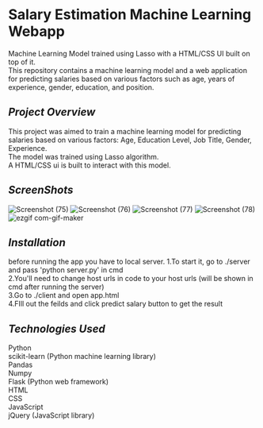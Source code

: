 # Salary Estimation Machine Learning Webapp
Machine Learning Model trained using Lasso with a HTML/CSS UI built on top of it.<br>
This repository contains a machine learning model and a web application for predicting salaries based on various factors such as age, years of experience, gender, education, and position.

## ***Project Overview***
This project was aimed to train a machine learning model for predicting salaries based on various factors: Age, Education Level, Job Title, Gender, Experience.<br>
The model was trained using Lasso algorithm.<br>
A HTML/CSS ui is built to interact with this model. <br>

## ***ScreenShots***
![Screenshot (75)](https://github.com/kev0-4/Salary-Estimator-ML-webapp/assets/110706642/313d68b5-6143-4ea0-91fd-b60d1701aa54)
![Screenshot (76)](https://github.com/kev0-4/Salary-Estimator-ML-webapp/assets/110706642/1b9e91b8-244b-44b9-af93-584efa44863d)
![Screenshot (77)](https://github.com/kev0-4/Salary-Estimator-ML-webapp/assets/110706642/2fd307c8-db2f-44da-b8d4-0f10a1df7a2d)
![Screenshot (78)](https://github.com/kev0-4/Salary-Estimator-ML-webapp/assets/110706642/ace86eb5-f89d-44cb-999b-72314b63085c)
![ezgif com-gif-maker](https://github.com/kev0-4/Salary-Estimator-ML-webapp/assets/110706642/8c454c16-f329-4ea2-ab5b-3bca83face4e)

## ***Installation***
before running the app you have to local server.
1.To start it, go to ./server and pass 'python server.py' in cmd<br>
2.You'll need to change host urls in code to your host urls (will be shown in cmd after running the server)<br>
3.Go to ./client and open app.html<br>
4.FIll out the feilds and click predict salary button to get the result

## ***Technologies Used***
Python<br>
scikit-learn (Python machine learning library)<br>
Pandas<br>
Numpy<br>
Flask (Python web framework)<br>
HTML<br>
CSS<br>
JavaScript<br>
jQuery (JavaScript library)<br>



